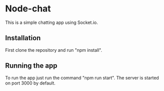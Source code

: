 # Node-chat

This is a simple chatting app using Socket.io.

## Installation

First clone the repository and run "npm install".

## Running the app

To run the app just run the command "npm run start". The server is started on port 3000 by default.
